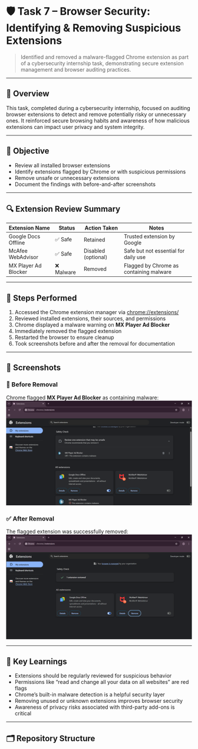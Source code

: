 # 🛡️ Task 7 – Browser Security: Identifying & Removing Suspicious Extensions

> Identified and removed a malware-flagged Chrome extension as part of a cybersecurity internship task, demonstrating secure extension management and browser auditing practices.

---

## 📌 Overview

This task, completed during a cybersecurity internship, focused on auditing browser extensions to detect and remove potentially risky or unnecessary ones. It reinforced secure browsing habits and awareness of how malicious extensions can impact user privacy and system integrity.

---

## 🎯 Objective

- Review all installed browser extensions
- Identify extensions flagged by Chrome or with suspicious permissions
- Remove unsafe or unnecessary extensions
- Document the findings with before-and-after screenshots

---

## 🔍 Extension Review Summary

| Extension Name            | Status     | Action Taken        | Notes                                                  |
|---------------------------|------------|----------------------|---------------------------------------------------------|
| Google Docs Offline       | ✅ Safe    | Retained             | Trusted extension by Google                            |
| McAfee WebAdvisor         | ✅ Safe    | Disabled (optional)  | Safe but not essential for daily use                   |
| MX Player Ad Blocker      | ❌ Malware | Removed              | Flagged by Chrome as containing malware                |

---

## 🧭 Steps Performed

1. Accessed the Chrome extension manager via [chrome://extensions/](chrome://extensions/)
2. Reviewed installed extensions, their sources, and permissions
3. Chrome displayed a malware warning on **MX Player Ad Blocker**
4. Immediately removed the flagged extension
5. Restarted the browser to ensure cleanup
6. Took screenshots before and after the removal for documentation

---

## 📸 Screenshots

### 🔴 Before Removal  
Chrome flagged **MX Player Ad Blocker** as containing malware:  
![Before Removal](suspicious-extension-before-removal.png)

### ✅ After Removal  
The flagged extension was successfully removed:  
![After Removal](suspicious-extension-after-removal.png)

---

## 🔐 Key Learnings

- Extensions should be regularly reviewed for suspicious behavior
- Permissions like “read and change all your data on all websites” are red flags
- Chrome’s built-in malware detection is a helpful security layer
- Removing unused or unknown extensions improves browser security
- Awareness of privacy risks associated with third-party add-ons is critical

---

## 🗂️ Repository Structure

